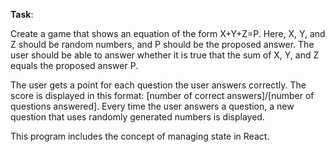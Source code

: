 **Task**:

Create a game that shows an equation of the form X+Y+Z=P. Here, X, Y, and Z should be random numbers, and P should be the proposed answer.
The user should be able to answer whether it is true that the sum of X, Y, and Z equals the proposed answer P.

The user gets a point for each question the user answers correctly. The score is displayed in this format: [number of correct
answers]/[number of questions answered]. Every time the user answers a question, a new question that uses randomly generated numbers is displayed.

This program includes the concept of managing state in React.